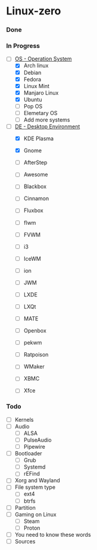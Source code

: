 # Linux-zero
### Done 

### In Progress
- [ ] [OS - Operation System](OS/OS.md)
    - [x] Arch linux
    - [x] Debian
    - [x] Fedora
    - [x] Linux Mint
    - [x] Manjaro Linux
    - [x] Ubuntu
    - [ ] Pop OS
    - [ ] Elemetary OS
    - [ ] Add more systems
- [ ] [DE - Desktop Environment](DE/DE.md)
    - [x] KDE Plasma
    - [x] Gnome
    - [ ] AfterStep
    - [ ] Awesome
    - [ ] Blackbox
    - [ ] Cinnamon
    - [ ] Fluxbox
    - [ ] flwm
    - [ ] FVWM
    - [ ] i3
    - [ ] IceWM
    - [ ] ion
    - [ ] JWM
    - [ ] LXDE
    - [ ] LXQt
    - [ ] MATE
    - [ ] Openbox
    - [ ] pekwm
    - [ ] Ratpoison
    - [ ] WMaker
    - [ ] XBMC
    - [ ] Xfce


### Todo 
- [ ] Kernels
- [ ] Audio
    - [ ] ALSA
    - [ ] PulseAudio
    - [ ] Pipewire
- [ ] Bootloader
    - [ ] Grub
    - [ ] Systemd
    - [ ] rEFind
- [ ] Xorg and Wayland
- [ ] File system type
    - [ ] ext4
    - [ ] btrfs
- [ ] Partition
- [ ] Gaming on Linux
    - [ ] Steam
    - [ ] Proton
- [ ] You need to know these words
- [ ] Sources
